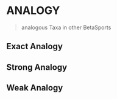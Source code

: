 # ANALOGY

> analogous Taxa in other BetaSports

## Exact Analogy

## Strong Analogy

## Weak Analogy